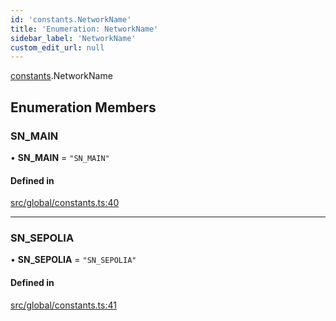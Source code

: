 ```yaml
---
id: 'constants.NetworkName'
title: 'Enumeration: NetworkName'
sidebar_label: 'NetworkName'
custom_edit_url: null
---
```


[constants](../namespaces/constants.md).NetworkName

## Enumeration Members

### SN_MAIN

• **SN_MAIN** = `"SN_MAIN"`

#### Defined in

[src/global/constants.ts:40](https://github.com/starknet-io/starknet.js/blob/v6.24.1/src/global/constants.ts#L40)

---

### SN_SEPOLIA

• **SN_SEPOLIA** = `"SN_SEPOLIA"`

#### Defined in

[src/global/constants.ts:41](https://github.com/starknet-io/starknet.js/blob/v6.24.1/src/global/constants.ts#L41)
